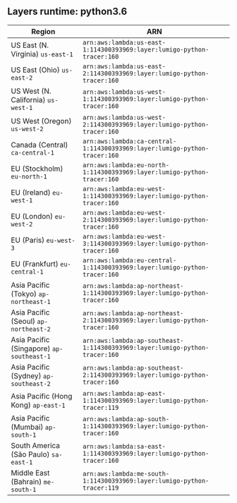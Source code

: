 Layers runtime: python3.6
----
| Region | ARN |
| --- | --- |
|US East (N. Virginia)  `us-east-1`|`arn:aws:lambda:us-east-1:114300393969:layer:lumigo-python-tracer:160`|
|US East (Ohio)  `us-east-2`|`arn:aws:lambda:us-east-2:114300393969:layer:lumigo-python-tracer:160`|
|US West (N. California)  `us-west-1`|`arn:aws:lambda:us-west-1:114300393969:layer:lumigo-python-tracer:160`|
|US West (Oregon)  `us-west-2`|`arn:aws:lambda:us-west-2:114300393969:layer:lumigo-python-tracer:160`|
|Canada (Central)  `ca-central-1`|`arn:aws:lambda:ca-central-1:114300393969:layer:lumigo-python-tracer:160`|
|EU (Stockholm)  `eu-north-1`|`arn:aws:lambda:eu-north-1:114300393969:layer:lumigo-python-tracer:160`|
|EU (Ireland)  `eu-west-1`|`arn:aws:lambda:eu-west-1:114300393969:layer:lumigo-python-tracer:160`|
|EU (London)  `eu-west-2`|`arn:aws:lambda:eu-west-2:114300393969:layer:lumigo-python-tracer:160`|
|EU (Paris)  `eu-west-3`|`arn:aws:lambda:eu-west-3:114300393969:layer:lumigo-python-tracer:160`|
|EU (Frankfurt)  `eu-central-1`|`arn:aws:lambda:eu-central-1:114300393969:layer:lumigo-python-tracer:160`|
|Asia Pacific (Tokyo)  `ap-northeast-1`|`arn:aws:lambda:ap-northeast-1:114300393969:layer:lumigo-python-tracer:160`|
|Asia Pacific (Seoul)  `ap-northeast-2`|`arn:aws:lambda:ap-northeast-2:114300393969:layer:lumigo-python-tracer:160`|
|Asia Pacific (Singapore)  `ap-southeast-1`|`arn:aws:lambda:ap-southeast-1:114300393969:layer:lumigo-python-tracer:160`|
|Asia Pacific (Sydney)  `ap-southeast-2`|`arn:aws:lambda:ap-southeast-2:114300393969:layer:lumigo-python-tracer:160`|
|Asia Pacific (Hong Kong)  `ap-east-1`|`arn:aws:lambda:ap-east-1:114300393969:layer:lumigo-python-tracer:119`|
|Asia Pacific (Mumbai)  `ap-south-1`|`arn:aws:lambda:ap-south-1:114300393969:layer:lumigo-python-tracer:160`|
|South America (São Paulo)  `sa-east-1`|`arn:aws:lambda:sa-east-1:114300393969:layer:lumigo-python-tracer:160`|
|Middle East (Bahrain)  `me-south-1`|`arn:aws:lambda:me-south-1:114300393969:layer:lumigo-python-tracer:119`|
